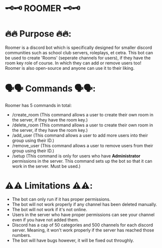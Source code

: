 # 🗝️🗝️ ROOMER 🗝️🗝️

# 🔥🔥 Purpose 🔥🔥:
Roomer is a discord bot which is specifically designed for smaller discord communities such as school club servers, roleplays, et cetra.
This bot can be used to create 'Rooms' (seperate channels for users), if they have the room key role of course. In which they can add or remove users too! Roomer is also open-source and anyone can use it to their liking.

# 🗣️🗣️ Commands 🗣️🗣️:
Roomer has 5 commands in total:
  * /create_room (This command allows a user to create their own room in the server, if they have the room key.)
  * /delete_room (This command allows a user to create their own room in the server, if they have the room key.)
  * /add_user (This command allows a user to add more users into their group using their ID.)
  * /remove_user (This command allows a user to remove users from their group using their ID.)
  * /setup (This command is only for users who have **Administrator** permissions in the server. This command sets up the bot so that it can work in the server. Must be used.)

# ⚠️⚠️ Limitations ⚠️⚠️:
  * The bot can only run if it has proper permissions.
  * The bot will not work properly if any channel has been deleted manually.
  * The bot will not work if it's not online.
  * Users in the server who have proper permissions can see your channel even if you have not added them.
  * Discord has a cap of 50 categories and 500 channels for each discord server. Meaning, it won't work properly if the server has reached those numbers.
  * The bot will have bugs however, it will be fixed out throughly.


